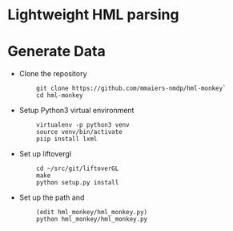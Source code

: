 # Lightweight HML parsing

# Generate Data

- Clone the repository 
```
        git clone https://github.com/mmaiers-nmdp/hml-monkey`
        cd hml-monkey
```

- Setup Python3 virtual environment
```
        virtualenv -p python3 venv
        source venv/bin/activate 
        piip install lxml
```

- Set up liftovergl
```
        cd ~/src/git/liftoverGL
        make 
        python setup.py install
```
- Set up the path  and
```
        (edit hml_monkey/hml_monkey.py)
        python hml_monkey/hml_monkey.py
```

